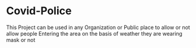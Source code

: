 # Covid-Police
This Project can be used in any Organization or Public place to allow or not allow people Entering the area on the basis of weather they are wearing mask or not
